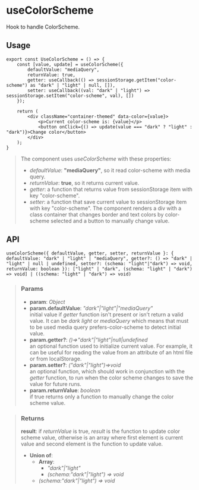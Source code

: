 # useColorScheme
Hook to handle ColorScheme.

## Usage

```tsx
export const UseColorScheme = () => {
	const [value, update] = useColorScheme({
		defaultValue: "mediaQuery",
		returnValue: true,
		getter: useCallback(() => sessionStorage.getItem("color-scheme") as "dark" | "light" | null, []),
		setter: useCallback((val: "dark" | "light") => sessionStorage.setItem("color-scheme", val), [])
	});

	return (
		<div className="container-themed" data-color={value}>
			<p>Current color-scheme is: {value}</p>
			<button onClick={() => update(value === "dark" ? "light" : "dark")}>Change color</button>
		</div>
	);
}
```

> The component uses _useColorScheme_ with these properties:
> - _defaultValue_: __"mediaQuery"__, so it read color-scheme with media query.
> - _returnValue_: __true__, so it returns current value.
> - _getter_: a function that returns value from sessionStorage item with key "color-scheme".
> - _setter_: a function that save current value to sessionStorage item with key "color-scheme".
> The component renders a div with a class container that changes border and text colors by color-scheme selected and a button to manually change value.


## API

```tsx
useColorScheme({ defaultValue, getter, setter, returnValue }: { defaultValue: "dark" | "light" | "mediaQuery", getter?: () => "dark" | "light" | null | undefined, setter?: (schema: "light"|"dark") => void, returnValue: boolean }): ["light" | "dark", (schema: "light" | "dark") => void] | ((schema: "light" | "dark") => void) 
```

> ### Params
>
> - __param__: _Object_
> - __param.defaultValue__: _"dark"|"light"|"mediaQuery"_  
initial value if _getter_ function isn't present or isn't return a valid value. It can be _dark_ _light_ or _mediaQuery_ which means that must to be used media query prefers-color-scheme to detect initial value.
> - __param.getter?__: _()=>"dark"|"light"|null|undefined_  
an optional function used to initialize current value. For example, it can be useful for reading the value from an attribute of an html file or from localStorage.
> - __param.setter?__: _("dark"|"light")=>void_  
an optional function, which should work in conjunction with the _getter_ function, to run when the color scheme changes to save the value for future runs.
> - __param.returnValue__: _boolean_  
if true returns only a function to manually change the color scheme value.
>

> ### Returns
>
> __result__: if _returnValue_ is true, _result_ is the function to update color scheme value, otherwise is an array where first element is current value and second element is the function to update value.
> - __Union of__:  
>     - __Array__:  
>         - _"dark"|"light"_  
>         - _(schema:"dark"|"light") => void_  
>     - _(schema:"dark"|"light") => void_  
>